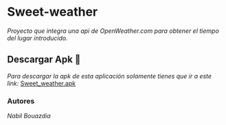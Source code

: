 # Sweet-weather
_Proyecto que integra una api de OpenWeather.com para obtener el tiempo del lugar introducido._

## Descargar Apk :beginner:
_Para descargar la apk de esta aplicación solamente tienes que ir a este link:_ [Sweet_weather.apk](https://github.com/Naaabil99/Sweet-weather/raw/master/dist/app-debug.apk)

### Autores
_Nabil Bouazdia_
